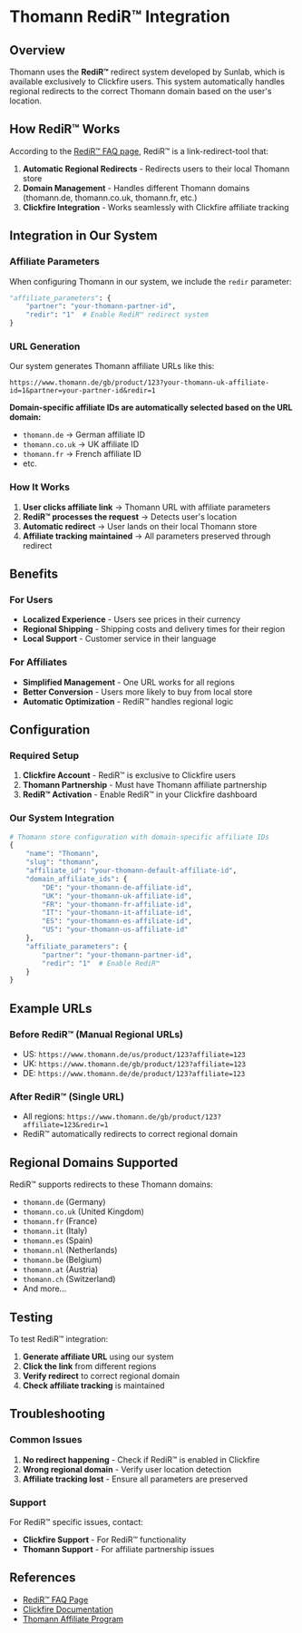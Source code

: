# Thomann RediR™ Integration

## Overview

Thomann uses the **RediR™** redirect system developed by Sunlab, which is available exclusively to Clickfire users. This system automatically handles regional redirects to the correct Thomann domain based on the user's location.

## How RediR™ Works

According to the [RediR™ FAQ page](https://intercom.help/clickfire/en/collections/2455555-redir-faq-page-for-clickfire-users), RediR™ is a link-redirect-tool that:

1. **Automatic Regional Redirects** - Redirects users to their local Thomann store
2. **Domain Management** - Handles different Thomann domains (thomann.de, thomann.co.uk, thomann.fr, etc.)
3. **Clickfire Integration** - Works seamlessly with Clickfire affiliate tracking

## Integration in Our System

### Affiliate Parameters

When configuring Thomann in our system, we include the `redir` parameter:

```python
"affiliate_parameters": {
    "partner": "your-thomann-partner-id",
    "redir": "1"  # Enable RediR™ redirect system
}
```

### URL Generation

Our system generates Thomann affiliate URLs like this:

```
https://www.thomann.de/gb/product/123?your-thomann-uk-affiliate-id=1&partner=your-partner-id&redir=1
```

**Domain-specific affiliate IDs are automatically selected based on the URL domain:**
- `thomann.de` → German affiliate ID
- `thomann.co.uk` → UK affiliate ID  
- `thomann.fr` → French affiliate ID
- etc.

### How It Works

1. **User clicks affiliate link** → Thomann URL with affiliate parameters
2. **RediR™ processes the request** → Detects user's location
3. **Automatic redirect** → User lands on their local Thomann store
4. **Affiliate tracking maintained** → All parameters preserved through redirect

## Benefits

### For Users
- **Localized Experience** - Users see prices in their currency
- **Regional Shipping** - Shipping costs and delivery times for their region
- **Local Support** - Customer service in their language

### For Affiliates
- **Simplified Management** - One URL works for all regions
- **Better Conversion** - Users more likely to buy from local store
- **Automatic Optimization** - RediR™ handles regional logic

## Configuration

### Required Setup

1. **Clickfire Account** - RediR™ is exclusive to Clickfire users
2. **Thomann Partnership** - Must have Thomann affiliate partnership
3. **RediR™ Activation** - Enable RediR™ in your Clickfire dashboard

### Our System Integration

```python
# Thomann store configuration with domain-specific affiliate IDs
{
    "name": "Thomann",
    "slug": "thomann",
    "affiliate_id": "your-thomann-default-affiliate-id",
    "domain_affiliate_ids": {
        "DE": "your-thomann-de-affiliate-id",
        "UK": "your-thomann-uk-affiliate-id",
        "FR": "your-thomann-fr-affiliate-id",
        "IT": "your-thomann-it-affiliate-id",
        "ES": "your-thomann-es-affiliate-id",
        "US": "your-thomann-us-affiliate-id"
    },
    "affiliate_parameters": {
        "partner": "your-thomann-partner-id",
        "redir": "1"  # Enable RediR™
    }
}
```

## Example URLs

### Before RediR™ (Manual Regional URLs)
- US: `https://www.thomann.de/us/product/123?affiliate=123`
- UK: `https://www.thomann.de/gb/product/123?affiliate=123`
- DE: `https://www.thomann.de/de/product/123?affiliate=123`

### After RediR™ (Single URL)
- All regions: `https://www.thomann.de/gb/product/123?affiliate=123&redir=1`
- RediR™ automatically redirects to correct regional domain

## Regional Domains Supported

RediR™ supports redirects to these Thomann domains:
- `thomann.de` (Germany)
- `thomann.co.uk` (United Kingdom)
- `thomann.fr` (France)
- `thomann.it` (Italy)
- `thomann.es` (Spain)
- `thomann.nl` (Netherlands)
- `thomann.be` (Belgium)
- `thomann.at` (Austria)
- `thomann.ch` (Switzerland)
- And more...

## Testing

To test RediR™ integration:

1. **Generate affiliate URL** using our system
2. **Click the link** from different regions
3. **Verify redirect** to correct regional domain
4. **Check affiliate tracking** is maintained

## Troubleshooting

### Common Issues

1. **No redirect happening** - Check if RediR™ is enabled in Clickfire
2. **Wrong regional domain** - Verify user location detection
3. **Affiliate tracking lost** - Ensure all parameters are preserved

### Support

For RediR™ specific issues, contact:
- **Clickfire Support** - For RediR™ functionality
- **Thomann Support** - For affiliate partnership issues

## References

- [RediR™ FAQ Page](https://intercom.help/clickfire/en/collections/2455555-redir-faq-page-for-clickfire-users)
- [Clickfire Documentation](https://clickfire.com)
- [Thomann Affiliate Program](https://www.thomann.de/affiliate)
